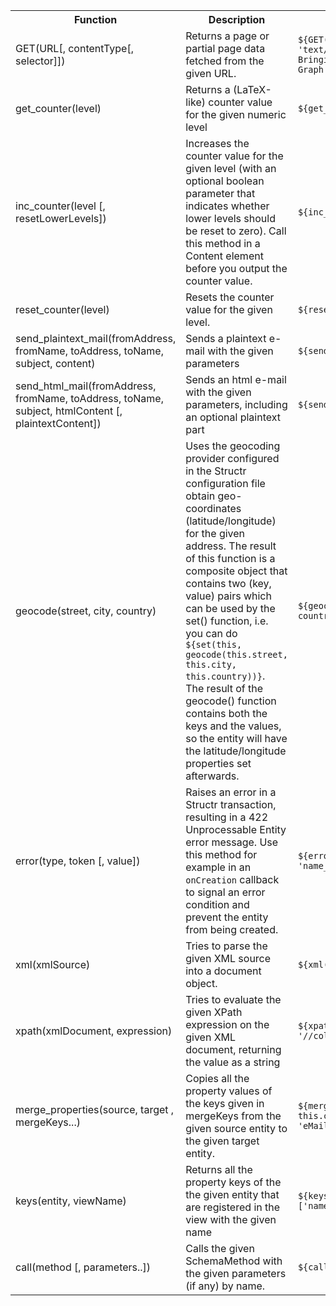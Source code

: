 <table>
<tr><th>Function</th><th>Description</th><th>Example</th></tr>

<tr><td>GET(URL[, contentType[, selector]])</td><td>Returns a page or partial page data fetched from the given URL.</td><td><code>${GET('http://structr.org', 'text/html', 'h1')} => Bringing Structr to the Graph</code></td></tr>

<tr><td>get_counter(level)</td><td>Returns a (LaTeX-like) counter value for the given numeric level</td><td><code>${get_counter(0)}</code></td></tr>
<tr><td>inc_counter(level [, resetLowerLevels])</td><td>Increases the counter value for the given level (with an optional boolean parameter that indicates whether lower levels should be reset to zero). Call this method in a Content element before you output the counter value.</td><td><code>${inc_counter(0)}</code></td></tr>
<tr><td>reset_counter(level)</td><td>Resets the counter value for the given level.</td><td><code>${reset_counter(0)}</code></td></tr>

<tr><td>send_plaintext_mail(fromAddress, fromName, toAddress, toName, subject, content)</td><td>Sends a plaintext e-mail with the given parameters</td><td><code>${send_plaintext_mail(...)}</code></td></tr>
<tr><td>send_html_mail(fromAddress, fromName, toAddress, toName, subject, htmlContent [, plaintextContent])</td><td>Sends an html e-mail with the given parameters, including an optional plaintext part</td><td><code>${send_html_mail(...)}</code></td></tr>

<tr><td>geocode(street, city, country)</td><td>Uses the geocoding provider configured in the Structr configuration file obtain geo-coordinates (latitude/longitude) for the given address. The result of this function is a composite object that contains two (key, value) pairs which can be used by the set() function, i.e. you can do<br/><code>${set(this, geocode(this.street, this.city, this.country))}</code>.<br/>The result of the geocode() function contains both the keys and the values, so the entity will have the latitude/longitude properties set afterwards.</td><td><code>${geocode(street, city, country)}</code></td></tr>

<tr><td>error(type, token [, value])</td><td>Raises an error in a Structr transaction, resulting in a 422 Unprocessable Entity error message. Use this method for example in an <code>onCreation</code> callback to signal an error condition and prevent the entity from being created.</td><td><code>${error('User', 'name_must_not_be_empty')}</code></td></tr>

<tr><td>xml(xmlSource)</td><td>Tries to parse the given XML source into a document object.</td><td><code>${xml(src)}</code></td></tr>
<tr><td>xpath(xmlDocument, expression)</td><td>Tries to evaluate the given XPath expression on the given XML document, returning the value as a string</td><td><code>${xpath(xml(src), '//column')}</code></td></tr>

<tr><td>merge_properties(source, target , mergeKeys...)</td><td>Copies all the property values of the keys given in mergeKeys from the given source entity to the given target entity.</td><td><code>${merge_properties(this, this.copy, 'name', 'eMail')}</code></td></tr>
<tr><td>keys(entity, viewName)</td><td>Returns all the property keys of the the given entity that are registered in the view with the given name</td><td><code>${keys(this, 'public')} => ['name', 'type', 'id']</code></td></tr>
<tr><td>call(method [, parameters..])</td><td>Calls the given SchemaMethod with the given parameters (if any) by name.</td><td><code>${call('myCustomMethod')}</code></td></tr>


</table>
